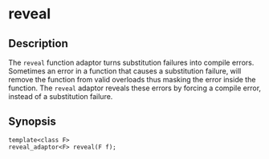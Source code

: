 reveal
======

Description
-----------

The `reveal` function adaptor turns substitution failures into compile errors.
Sometimes an error in a function that causes a substitution failure, will
remove the function from valid overloads thus masking the error inside the
function. The `reveal` adaptor reveals these errors by forcing a compile
error, instead of a substitution failure.

Synopsis
--------

    template<class F>
    reveal_adaptor<F> reveal(F f);

